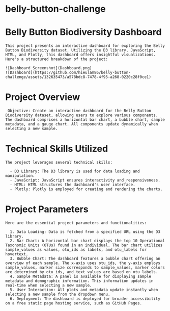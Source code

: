 # belly-button-challenge

# Belly Button Biodiversity Dashboard
    This project presents an interactive dashboard for exploring the Belly Button Biodiversity dataset. Utilizing the D3 library, JavaScript, HTML, and Plotly, this dashboard offers insightful visualizations. Here's a structured breakdown of the project:

    ![Dashboard Screenshot](Dashboard.png)
    ![Dashboard](https://github.com/hieulam86/belly-button-challenge/assets/132635473/a578bdc8-7478-4f95-a268-0220c28f0ce1)


# Project Overview
     Objective: Create an interactive dashboard for the Belly Button Biodiversity dataset, allowing users to explore various components. The dashboard comprises a horizontal bar chart, a bubble chart, sample metadata, and a gauge chart. All components update dynamically when selecting a new sample.

# Technical Skills Utilized
    The project leverages several technical skills:

      - D3 Library: The D3 library is used for data loading and manipulation.
      - JavaScript: JavaScript ensures interactivity and responsiveness.
      - HTML: HTML structures the dashboard's user interface.
      - Plotly: Plotly is employed for creating and rendering the charts.

# Project Parameters
    Here are the essential project parameters and functionalities:

      1. Data Loading: Data is fetched from a specified URL using the D3 library.
      2. Bar Chart: A horizontal bar chart displays the top 10 Operational Taxonomic Units (OTUs) found in an individual. The bar chart utilizes sample_values as values, otu_ids as labels, and otu_labels for hovertext.
      3. Bubble Chart: The dashboard features a bubble chart offering an overview of each sample. The x-axis uses otu_ids, the y-axis employs sample_values, marker size corresponds to sample_values, marker colors are determined by otu_ids, and text values are based on otu_labels.
      4. Sample Metadata: A panel is available for displaying sample metadata and demographic information. This information updates in real-time when selecting a new sample.
      5. User Interaction: All plots and metadata update instantly when selecting a new sample from the dropdown menu.
      6. Deployment: The dashboard is deployed for broader accessibility on a free static page hosting service, such as GitHub Pages.
